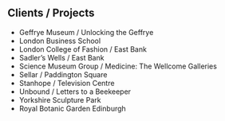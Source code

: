 ## Clients / Projects

* Geffrye Museum / Unlocking the Geffrye
* London Business School
* London College of Fashion / East Bank
* Sadler&#8217;s Wells / East Bank
* Science Museum Group / Medicine: The Wellcome Galleries
* Sellar / Paddington Square
* Stanhope / Television Centre
* Unbound / Letters to a Beekeeper
* Yorkshire Sculpture Park
* Royal Botanic Garden Edinburgh
